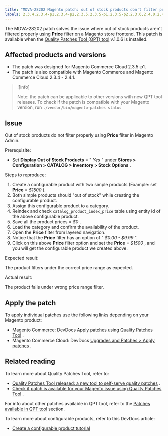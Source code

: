 ```yaml
---
title: "MDVA-28202 Magento patch: out of stock products don't filter properly"
labels: 2.3.4,2.3.4-p1,2.3.4-p2,2.3.5,2.3.5-p1,2.3.5-p2,2.3.6,2.4.0,2.4.0-p1,2.4.1,QPT 1.0.6,QPT patches,Magento Commerce,Magento Commerce Cloud,configurable product,display price,support tools
---
```


The MDVA-28202 patch solves the issue where out of stock products aren't filtered properly using **Price** filter on a Magento store frontend. This patch is available when the [Quality Patches Tool (QPT) tool](https://devdocs.magento.com/guides/v2.4/comp-mgr/patching.html#mqp) v.1.0.6 is installed.

## Affected products and versions

* The patch was designed for Magento Commerce Cloud 2.3.5-p1.
* The patch is also compatible with Magento Commerce and Magento Commerce Cloud 2.3.4 - 2.4.1.

>![info]
>
>Note: the patch can be applicable to other versions with new QPT tool releases. To check if the patch is compatible with your Magento version, run `./vendor/bin/magento-patches
    status` 

## Issue

Out of stock products do not filter properly using **Price** filter in Magento Admin.

 <span class="wysiwyg-underline">Prerequisite:</span> 

* Set **Display Out of Stock Products** = " *Yes* " under **Stores > Configuration > CATALOG > Inventory > Stock Options** .

 <span class="wysiwyg-underline">Steps to reproduce:</span> 

1. Create a configurable product with two simple products (Example: set **Price** = *$1500* ).
1. Both simple products should "out of stock" while creating the configurable product.
1. Assign this configurable product to a category.
1. Reindex and check `catalog_product_index_price` table using entity id of the above configurable product.
1. Save all the product prices = *$0* .
1. Load the category and confirm the availability of the product.
1. Open the **Price** filter from layered navigation.
1. Notice that the **Price** filter has an option of " *$0.00 - $9.99* ".
1. Click on this above **Price** filter option and set the **Price** = *$1500* , and you will get the configurable product we created above.

 <span class="wysiwyg-underline">Expected result:</span> 

The product filters under the correct price range as expected.

 <span class="wysiwyg-underline">Actual result:</span> 

The product falls under wrong price range filter.

## Apply the patch

To apply individual patches use the following links depending on your Magento product:

* Magento Commerce: DevDocs [Apply patches using Quality Patches Tool](https://devdocs.magento.com/guides/v2.4/comp-mgr/patching/mqp.html) .
* Magento Commerce Cloud: DevDocs [Upgrades and Patches > Apply patches](https://devdocs.magento.com/cloud/project/project-patch.html) .

## Related reading

To learn more about Quality Patches Tool, refer to:

* [Quality Patches Tool released: a new tool to self-serve quality patches](https://support.magento.com/hc/en-us/articles/360047139492) .
* [Check if patch is available for your Magento issue using Quality Patches Tool](https://support.magento.com/hc/en-us/articles/360047125252) .

For info about other patches available in QPT tool, refer to the [Patches available in QPT tool](https://support.magento.com/hc/en-us/sections/360010506631-Patches-available-in-QPT-tool-) section.

To learn more about configurable products, refer to this DevDocs article:

* [Create a configurable product tutorial](https://devdocs.magento.com/guides/v2.4/rest/tutorials/configurable-product/config-product-intro.html)

